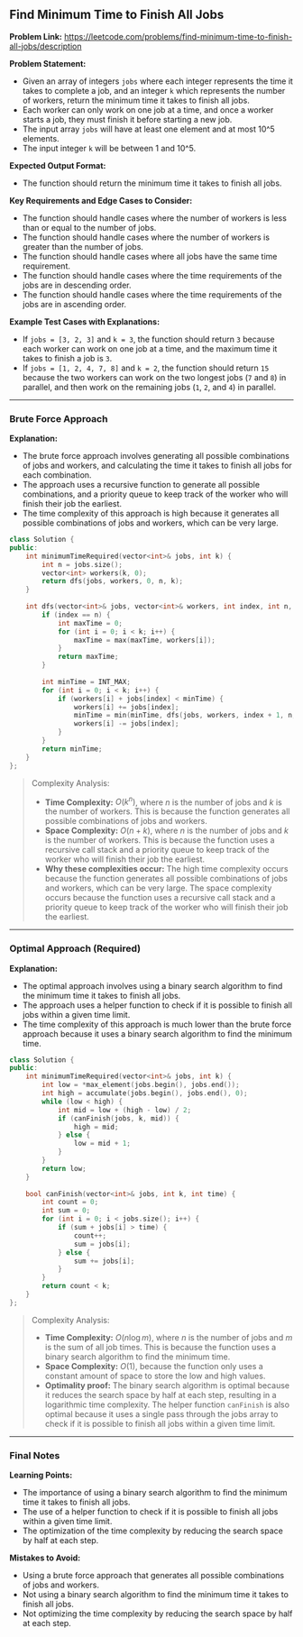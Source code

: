 ## Find Minimum Time to Finish All Jobs

**Problem Link:** https://leetcode.com/problems/find-minimum-time-to-finish-all-jobs/description

**Problem Statement:**
- Given an array of integers `jobs` where each integer represents the time it takes to complete a job, and an integer `k` which represents the number of workers, return the minimum time it takes to finish all jobs.
- Each worker can only work on one job at a time, and once a worker starts a job, they must finish it before starting a new job.
- The input array `jobs` will have at least one element and at most 10^5 elements.
- The input integer `k` will be between 1 and 10^5.

**Expected Output Format:**
- The function should return the minimum time it takes to finish all jobs.

**Key Requirements and Edge Cases to Consider:**
- The function should handle cases where the number of workers is less than or equal to the number of jobs.
- The function should handle cases where the number of workers is greater than the number of jobs.
- The function should handle cases where all jobs have the same time requirement.
- The function should handle cases where the time requirements of the jobs are in descending order.
- The function should handle cases where the time requirements of the jobs are in ascending order.

**Example Test Cases with Explanations:**
- If `jobs = [3, 2, 3]` and `k = 3`, the function should return `3` because each worker can work on one job at a time, and the maximum time it takes to finish a job is `3`.
- If `jobs = [1, 2, 4, 7, 8]` and `k = 2`, the function should return `15` because the two workers can work on the two longest jobs (`7` and `8`) in parallel, and then work on the remaining jobs (`1`, `2`, and `4`) in parallel.

---

### Brute Force Approach

**Explanation:**
- The brute force approach involves generating all possible combinations of jobs and workers, and calculating the time it takes to finish all jobs for each combination.
- The approach uses a recursive function to generate all possible combinations, and a priority queue to keep track of the worker who will finish their job the earliest.
- The time complexity of this approach is high because it generates all possible combinations of jobs and workers, which can be very large.

```cpp
class Solution {
public:
    int minimumTimeRequired(vector<int>& jobs, int k) {
        int n = jobs.size();
        vector<int> workers(k, 0);
        return dfs(jobs, workers, 0, n, k);
    }
    
    int dfs(vector<int>& jobs, vector<int>& workers, int index, int n, int k) {
        if (index == n) {
            int maxTime = 0;
            for (int i = 0; i < k; i++) {
                maxTime = max(maxTime, workers[i]);
            }
            return maxTime;
        }
        
        int minTime = INT_MAX;
        for (int i = 0; i < k; i++) {
            if (workers[i] + jobs[index] < minTime) {
                workers[i] += jobs[index];
                minTime = min(minTime, dfs(jobs, workers, index + 1, n, k));
                workers[i] -= jobs[index];
            }
        }
        return minTime;
    }
};
```

> Complexity Analysis:
> - **Time Complexity:** $O(k^n)$, where $n$ is the number of jobs and $k$ is the number of workers. This is because the function generates all possible combinations of jobs and workers.
> - **Space Complexity:** $O(n + k)$, where $n$ is the number of jobs and $k$ is the number of workers. This is because the function uses a recursive call stack and a priority queue to keep track of the worker who will finish their job the earliest.
> - **Why these complexities occur:** The high time complexity occurs because the function generates all possible combinations of jobs and workers, which can be very large. The space complexity occurs because the function uses a recursive call stack and a priority queue to keep track of the worker who will finish their job the earliest.

---

### Optimal Approach (Required)

**Explanation:**
- The optimal approach involves using a binary search algorithm to find the minimum time it takes to finish all jobs.
- The approach uses a helper function to check if it is possible to finish all jobs within a given time limit.
- The time complexity of this approach is much lower than the brute force approach because it uses a binary search algorithm to find the minimum time.

```cpp
class Solution {
public:
    int minimumTimeRequired(vector<int>& jobs, int k) {
        int low = *max_element(jobs.begin(), jobs.end());
        int high = accumulate(jobs.begin(), jobs.end(), 0);
        while (low < high) {
            int mid = low + (high - low) / 2;
            if (canFinish(jobs, k, mid)) {
                high = mid;
            } else {
                low = mid + 1;
            }
        }
        return low;
    }
    
    bool canFinish(vector<int>& jobs, int k, int time) {
        int count = 0;
        int sum = 0;
        for (int i = 0; i < jobs.size(); i++) {
            if (sum + jobs[i] > time) {
                count++;
                sum = jobs[i];
            } else {
                sum += jobs[i];
            }
        }
        return count < k;
    }
};
```

> Complexity Analysis:
> - **Time Complexity:** $O(n \log m)$, where $n$ is the number of jobs and $m$ is the sum of all job times. This is because the function uses a binary search algorithm to find the minimum time.
> - **Space Complexity:** $O(1)$, because the function only uses a constant amount of space to store the low and high values.
> - **Optimality proof:** The binary search algorithm is optimal because it reduces the search space by half at each step, resulting in a logarithmic time complexity. The helper function `canFinish` is also optimal because it uses a single pass through the jobs array to check if it is possible to finish all jobs within a given time limit.

---

### Final Notes

**Learning Points:**
- The importance of using a binary search algorithm to find the minimum time it takes to finish all jobs.
- The use of a helper function to check if it is possible to finish all jobs within a given time limit.
- The optimization of the time complexity by reducing the search space by half at each step.

**Mistakes to Avoid:**
- Using a brute force approach that generates all possible combinations of jobs and workers.
- Not using a binary search algorithm to find the minimum time it takes to finish all jobs.
- Not optimizing the time complexity by reducing the search space by half at each step.
